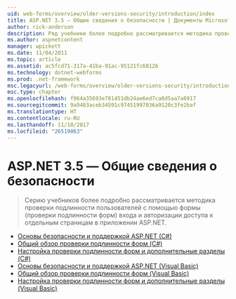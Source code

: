 ```yaml
---
uid: web-forms/overview/older-versions-security/introduction/index
title: ASP.NET 3.5 — Общие сведения о безопасности | Документы Microsoft
author: rick-anderson
description: Ряд учебники более подробно рассматривается методика проверки подлинности пользователей с помощью формы (проверки подлинности форм) входа и авторизации доступа к отдельным страницам в...
ms.author: aspnetcontent
manager: wpickett
ms.date: 11/04/2011
ms.topic: article
ms.assetid: ac5fcd71-317a-41ba-91ac-95121fc68126
ms.technology: dotnet-webforms
ms.prod: .net-framework
msc.legacyurl: /web-forms/overview/older-versions-security/introduction
msc.type: chapter
ms.openlocfilehash: f964a35693e781451db24ae6ed7ca8d5aa7a6917
ms.sourcegitcommit: 9a9483aceb34591c97451997036a9120c3fe2baf
ms.translationtype: HT
ms.contentlocale: ru-RU
ms.lasthandoff: 11/10/2017
ms.locfileid: "26519063"
---
```

<a name="aspnet-35---introduction-to-security"></a>ASP.NET 3.5 — Общие сведения о безопасности
====================
> Серию учебников более подробно рассматривается методика проверки подлинности пользователей с помощью формы (проверки подлинности форм) входа и авторизации доступа к отдельным страницам в приложении ASP.NET.


- [Основы безопасности и поддержкой ASP.NET (C#)](security-basics-and-asp-net-support-cs.md)
- [Общий обзор проверки подлинности форм (C#)](an-overview-of-forms-authentication-cs.md)
- [Настройка проверки подлинности форм и дополнительные разделы (C#)](forms-authentication-configuration-and-advanced-topics-cs.md)
- [Основы безопасности и поддержкой ASP.NET (Visual Basic)](security-basics-and-asp-net-support-vb.md)
- [Общий обзор проверки подлинности форм (Visual Basic)](an-overview-of-forms-authentication-vb.md)
- [Настройка проверки подлинности форм и дополнительные разделы (Visual Basic)](forms-authentication-configuration-and-advanced-topics-vb.md)
